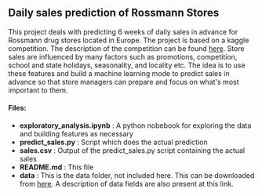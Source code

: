 ## Daily sales prediction of Rossmann Stores

This project deals with predicting 6 weeks of daily sales in advance for Rossmann drug stores located in Europe. The project is based on a kaggle competition. The description of the competition can be found [here](https://www.kaggle.com/c/rossmann-store-sales). Store sales are influenced by many factors such as promotions, competition, school and state holidays, seasonality, and locality etc. The idea is to use these features and build a machine learning mode to predict sales in advance so that store managers can prepare and focus on what's most important to them.

#### Files:
- **exploratory_analysis.ipynb** : A python nobebook for exploring the data and building features as necessary
- **predict_sales.py** : Script which does the actual prediction
- **sales.csv** : Output of the predict_sales.py script containing the actual sales
- **README.md** : This file
- **data** : This is the data folder, not included here. This can be downloaded from [here](https://www.kaggle.com/c/rossmann-store-sales/data). A description of data fields are also present at this link.

